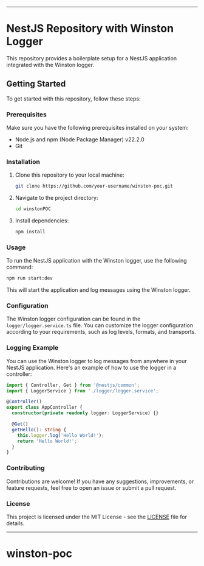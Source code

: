 
---

# NestJS Repository with Winston Logger

This repository provides a boilerplate setup for a NestJS application integrated with the Winston logger.

## Getting Started

To get started with this repository, follow these steps:

### Prerequisites

Make sure you have the following prerequisites installed on your system:

- Node.js and npm (Node Package Manager) v22.2.0
- Git

### Installation

1. Clone this repository to your local machine:

   ```bash
   git clone https://github.com/your-username/winston-poc.git
   ```

2. Navigate to the project directory:

   ```bash
   cd winstonPOC
   ```

3. Install dependencies:

   ```bash
   npm install
   ```

### Usage

To run the NestJS application with the Winston logger, use the following command:

```bash
npm run start:dev
```

This will start the application and log messages using the Winston logger.

### Configuration

The Winston logger configuration can be found in the `logger/logger.service.ts` file. You can customize the logger configuration according to your requirements, such as log levels, formats, and transports.

### Logging Example

You can use the Winston logger to log messages from anywhere in your NestJS application. Here's an example of how to use the logger in a controller:

```typescript
import { Controller, Get } from '@nestjs/common';
import { LoggerService } from './logger/logger.service';

@Controller()
export class AppController {
  constructor(private readonly logger: LoggerService) {}

  @Get()
  getHello(): string {
    this.logger.log('Hello World!');
    return 'Hello World!';
  }
}
```

### Contributing

Contributions are welcome! If you have any suggestions, improvements, or feature requests, feel free to open an issue or submit a pull request.

### License

This project is licensed under the MIT License - see the [LICENSE](LICENSE) file for details.

---

# winston-poc
